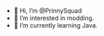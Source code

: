 - 👋 Hi, I’m @PrinnySquad
- 👀 I’m interested in modding.
- 🌱 I’m currently learning Java.

<!---
PrinnySquad/PrinnySquad is a ✨ special ✨ repository because its `README.md` (this file) appears on your GitHub profile.
You can click the Preview link to take a look at your changes.
--->
